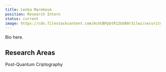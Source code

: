 ```yaml
---
title: Lenka Mareková
position: Research Intern
status: current
image: https://cdn.filestackcontent.com/AchUBPpbtR12UdA8r3ilwz/security=policy:eyJleHBpcnkiOjIyNjI2OTA5MDAsImNhbGwiOlsicmVhZCIsImNvbnZlcnQiXSwiaGFuZGxlIjoiQXFJNzk4c09TblZwRjc4TWlJNW0ifQ==,signature:1b4057a8fcb6d1bfa350b52e748a9b930662089bc151ddd7cd3171e3aee7e0a1/cache=expiry:max/resize=w:600,h:600,fit:crop,align:faces/rotate=d:exif/AqI798sOSnVpF78MiI5m
---
```

Bio here.

## Research Areas 
Post-Quantum Criptography

